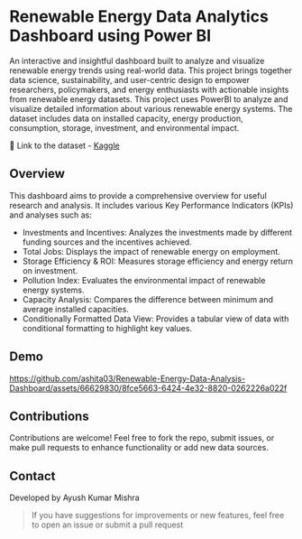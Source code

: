#  Renewable Energy Data Analytics Dashboard using Power BI
An interactive and insightful dashboard built to analyze and visualize renewable energy trends using real-world data. This project brings together data science, sustainability, and user-centric design to empower researchers, policymakers, and energy enthusiasts with actionable insights from renewable energy datasets. This project uses PowerBI to analyze and visualize detailed information about various renewable energy systems. The dataset includes data on installed capacity, energy production, consumption, storage, investment, and environmental impact.

🔗 Link to the dataset - [Kaggle](https://www.kaggle.com/datasets/girumwondemagegn/dataset-for-renewable-energy-systems)


## Overview
This dashboard aims to provide a comprehensive overview for useful research and analysis. It includes various Key Performance Indicators (KPIs) and analyses such as:

* Investments and Incentives: Analyzes the investments made by different funding sources and the incentives achieved.
* Total Jobs: Displays the impact of renewable energy on employment.
* Storage Efficiency & ROI: Measures storage efficiency and energy return on investment.
* Pollution Index: Evaluates the environmental impact of renewable energy systems.
* Capacity Analysis: Compares the difference between minimum and average installed capacities.
* Conditionally Formatted Data View: Provides a tabular view of data with conditional formatting to highlight key values.


## Demo
https://github.com/ashita03/Renewable-Energy-Data-Analysis-Dashboard/assets/66629830/8fce5663-6424-4e32-8820-0262226a022f

## Contributions
Contributions are welcome! Feel free to fork the repo, submit issues, or make pull requests to enhance functionality or add new data sources.

## Contact
Developed by Ayush Kumar Mishra




> If you have suggestions for improvements or new features, feel free to open an issue or submit a pull request



